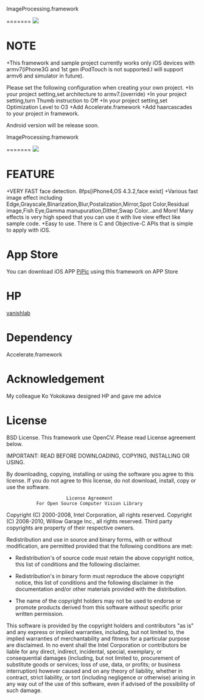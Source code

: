 ImageProcessing.framework

=======
![](http://blog-imgs-42.fc2.com/v/a/n/vanishlab/originalICON.png)

NOTE
=======
+This framework and sample project currently works only iOS devices with armv7(iPhone3G and 1st gen iPodTouch is not supported.I will support armv6 and simulator in future).

Please set the following configuration when creating your own project.
+In your project setting,set architecture to armv7.(override)
+In your project setting,turn Thumb instruction to Off
+In your project setting,set Optimization Level to O3
+Add Accelerate.framework
+Add haarcascades to your project in framework.

Android version will be release soon.

ImageProcessing.framework

=======
![](http://blog-imgs-42.fc2.com/v/a/n/vanishlab/originalICON.png)

FEATURE
=======
+VERY FAST face detection.
  8fps[iPhone4,OS 4.3.2,face exist]
+Various fast image effect including Edge,Grayscale,Binarization,Blur,Postalization,Mirror,Spot Color,Residual image,Fish Eye,Gamma manupuration,Dither,Swap Color...and More!
  Many effects is very high speed that you can use it with live view effect like sample code.
+Easy to use.
  There is C and Objective-C APIs that is simple to apply with iOS.


App Store
=======
You can download iOS APP [PiPic] using this framework on APP Store

HP
=======
[vanishlab]

Dependency
=======
Accelerate.framework
 
Acknowledgement
=======
My colleague Ko Yokokawa designed HP and gave me advice

License
=======
BSD License.
This framework use OpenCV.
Please read License agreement below.


IMPORTANT: READ BEFORE DOWNLOADING, COPYING, INSTALLING OR USING. 

 By downloading, copying, installing or using the software you agree to this license.
 If you do not agree to this license, do not download, install,
 copy or use the software.


                          License Agreement
               For Open Source Computer Vision Library

Copyright (C) 2000-2008, Intel Corporation, all rights reserved.
Copyright (C) 2008-2010, Willow Garage Inc., all rights reserved.
Third party copyrights are property of their respective owners.

Redistribution and use in source and binary forms, with or without modification,
are permitted provided that the following conditions are met:

  * Redistribution's of source code must retain the above copyright notice,
    this list of conditions and the following disclaimer.

  * Redistribution's in binary form must reproduce the above copyright notice,
    this list of conditions and the following disclaimer in the documentation
    and/or other materials provided with the distribution.

  * The name of the copyright holders may not be used to endorse or promote products
    derived from this software without specific prior written permission.

This software is provided by the copyright holders and contributors "as is" and
any express or implied warranties, including, but not limited to, the implied
warranties of merchantability and fitness for a particular purpose are disclaimed.
In no event shall the Intel Corporation or contributors be liable for any direct,
indirect, incidental, special, exemplary, or consequential damages
(including, but not limited to, procurement of substitute goods or services;
loss of use, data, or profits; or business interruption) however caused
and on any theory of liability, whether in contract, strict liability,
or tort (including negligence or otherwise) arising in any way out of
the use of this software, even if advised of the possibility of such damage.


[PiPic]: http://www.facebook.com/apps/application.php?id=168715359851028
[vanishlab]: http://vanishlab.web.fc2.com/
[BSD License]: http://www.opensource.org/licenses/bsd-license.php


